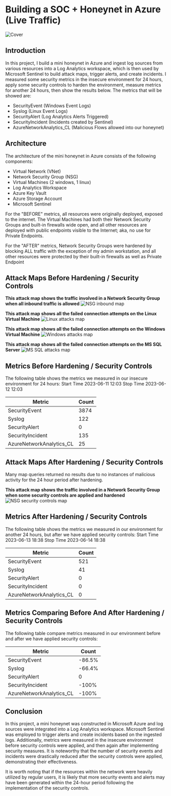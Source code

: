 # Building a SOC + Honeynet in Azure (Live Traffic)
![Cover](https://www.dropbox.com/s/x7gdmk9lbaez42x/cover.png?raw=1)

## Introduction

In this project, I build a mini honeynet in Azure and ingest log sources from various resources into a Log Analytics workspace, which is then used by Microsoft Sentinel to build attack maps, trigger alerts, and create incidents. I measured some security metrics in the insecure environment for 24 hours, apply some security controls to harden the environment, measure metrics for another 24 hours, then show the results below. The metrics that will be showed are:

- SecurityEvent (Windows Event Logs)
- Syslog (Linux Event Logs)
- SecurityAlert (Log Analytics Alerts Triggered)
- SecurityIncident (Incidents created by Sentinel)
- AzureNetworkAnalytics_CL (Malicious Flows allowed into our honeynet)

## Architecture
The architecture of the mini honeynet in Azure consists of the following components:

- Virtual Network (VNet)
- Network Security Group (NSG)
- Virtual Machines (2 windows, 1 linux)
- Log Analytics Workspace
- Azure Key Vault
- Azure Storage Account
- Microsoft Sentinel

For the "BEFORE" metrics, all resources were originally deployed, exposed to the internet. The Virtual Machines had both their Network Security Groups and built-in firewalls wide open, and all other resources are deployed with public endpoints visible to the Internet; aka, no use for Private Endpoints.

For the "AFTER" metrics, Network Security Groups were hardened by blocking ALL traffic with the exception of my admin workstation, and all other resources were protected by their built-in firewalls as well as Private Endpoint

## Attack Maps Before Hardening / Security Controls
**This attack map shows the traffic involved in a Network Security Group when all inbound traffic is allowed**
![NSG inbound map](https://www.dropbox.com/s/vup18u8ue8h0p7u/nsg-malicious-allowed-in.png?raw=1)

**This attack map shows all the failed connection attempts on the Linux Virtual Machine**
![Linux attacks map](https://www.dropbox.com/s/qdwhn8ds6hkg79d/syslog-ssh-auth-fail.png?raw=1)

**This attack map shows all the failed connection attempts on the Windows Virtual Machine**
![Windows attacks map](https://www.dropbox.com/s/6yyb9p6h3m0g1d2/windows-rdp-smb-auth-fail.png?raw=1)

**This attack map shows all the failed connection attempts on the MS SQL Server**
![MS SQL attacks map](https://www.dropbox.com/s/jb5z4qoetpnvrlv/mssql-attack-map.png?raw=1)

## Metrics Before Hardening / Security Controls

The following table shows the metrics we measured in our insecure environment for 24 hours:
Start Time 2023-06-11 12:03
Stop Time 2023-06-12 12:03

| Metric                   | Count
| ------------------------ | -----
| SecurityEvent            | 3874
| Syslog                   | 122
| SecurityAlert            | 0
| SecurityIncident         | 135
| AzureNetworkAnalytics_CL | 25

## Attack Maps After Hardening / Security Controls

Many map queries returned no results due to no instances of malicious activity for the 24 hour period after hardening.

**This attack map shows the traffic involved in a Network Security Group when some security controls are applied and hardened**
![NSG security controls map](https://www.dropbox.com/s/kf5qzy7dcs63ubr/%28after%29-nsg-malicious-allowed-in.png?raw=1)

## Metrics After Hardening / Security Controls

The following table shows the metrics we measured in our environment for another 24 hours, but after we have applied security controls:
Start Time 2023-06-13 18:38
Stop Time	2023-06-14 18:38

| Metric                   | Count
| ------------------------ | -----
| SecurityEvent            | 521
| Syslog                   | 41
| SecurityAlert            | 0
| SecurityIncident         | 0
| AzureNetworkAnalytics_CL | 0

## Metrics Comparing Before And After Hardening / Security Controls

The following table compare metrics measured in our environment before and after we have applied security controls:

| Metric                   | Count
| ------------------------ | -----
| SecurityEvent            | -86.5%
| Syslog                   | -66.4%
| SecurityAlert            | 0
| SecurityIncident         | -100%
| AzureNetworkAnalytics_CL | -100%

## Conclusion

In this project, a mini honeynet was constructed in Microsoft Azure and log sources were integrated into a Log Analytics workspace. Microsoft Sentinel was employed to trigger alerts and create incidents based on the ingested logs. Additionally, metrics were measured in the insecure environment before security controls were applied, and then again after implementing security measures. It is noteworthy that the number of security events and incidents were drastically reduced after the security controls were applied, demonstrating their effectiveness.

It is worth noting that if the resources within the network were heavily utilized by regular users, it is likely that more security events and alerts may have been generated within the 24-hour period following the implementation of the security controls.
